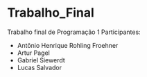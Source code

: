 # Trabalho_Final
Trabalho final de Programação 1
Participantes:
<ul>
  <li>
    Antônio Henrique Rohling Froehner
  </li>
  <li>
    Artur Pagel
  </li>
  <li>
    Gabriel Siewerdt
  </li>
  <li>
    Lucas Salvador
  </li>
</ul>
